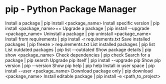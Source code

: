 # pip - Python Package Manager

Install a package | pip install <package_name>
Install specific version | pip install <package_name>==<version>
Upgrade a package | pip install --upgrade <package_name>
Uninstall a package | pip uninstall <package_name>
Install from requirements | pip install -r requirements.txt
Save installed packages | pip freeze > requirements.txt
List installed packages | pip list
List outdated packages | pip list --outdated
Show package details | pip show <package_name>
Check dependencies | pip check
Search for a package | pip search <query>
Upgrade pip itself | pip install --upgrade pip
Show pip version | pip --version
Show pip help | pip help
Install in user space | pip install --user <package_name>
Download package only | pip download <package_name>
Install editable package | pip install -e <path_to_project>
